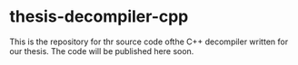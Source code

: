 # thesis-decompiler-cpp
This is the repository for thr source code ofthe C++ decompiler written for our thesis. The code will be published here soon.
